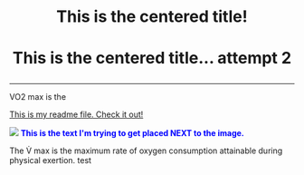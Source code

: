 <H1 style="text-align: center;"> This is the centered title! </H1>

<H1> <p align="center">This is the centered title... attempt 2 </H1>

---

VO2 max is the 

<a href="readme.md">This is my readme file. Check it out! </a>

<img src="https://i.ytimg.com/vi/hh6LN8uwytE/maxresdefault.jpg"> 
<span style="color:blue;font-weight:bold">This is the text I'm trying to get placed NEXT to the image.</span>


<p> The V&#x307 max is the maximum rate of oxygen consumption attainable during physical exertion. 
test

